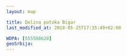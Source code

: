 ```yaml
---
layout: map

title: Dolina potoka Bigar
last_modified_at: 2018-05-25T17:35:49+02:00

WDPA: [555588628]
geoSrbija:
---
```

